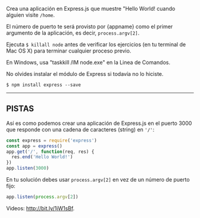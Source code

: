Crea una aplicación en Express.js que muestre "Hello World! cuando alguien visite `/home`.

El número de puerto te será provisto por {appname} como el primer argumento de
la aplicación, es decir, `process.argv[2]`.


Ejecuta `$ killall node`  antes de verificar los ejercicios (en tu terminal de Mac OS X) para terminar 
cualquier proceso previo.

En Windows, usa "taskkill /IM node.exe" en la Linea de Comandos.

No olvides instalar el módulo de Express si todavía no lo hiciste.

```
$ npm install express --save
```

-----------------------------

## PISTAS

Así es como podemos crear una aplicación de Express.js en el puerto 3000 que
responde con una cadena de caracteres (string) en `'/'`:

```js
const express = require('express')
const app = express()
app.get('/', function(req, res) {
  res.end('Hello World!')
})
app.listen(3000)
```

En tu solución debes usar `process.argv[2]` en vez de un número de puerto fijo:

```js
app.listen(process.argv[2])
```

Videos: http://bit.ly/1jW1sBf.
